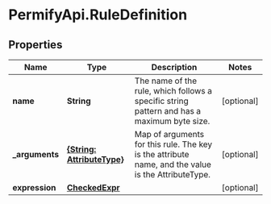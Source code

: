 # PermifyApi.RuleDefinition

## Properties

Name | Type | Description | Notes
------------ | ------------- | ------------- | -------------
**name** | **String** | The name of the rule, which follows a specific string pattern and has a maximum byte size. | [optional] 
**_arguments** | [**{String: AttributeType}**](AttributeType.md) | Map of arguments for this rule. The key is the attribute name, and the value is the AttributeType. | [optional] 
**expression** | [**CheckedExpr**](CheckedExpr.md) |  | [optional] 


